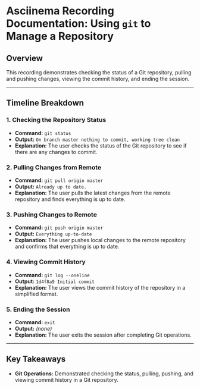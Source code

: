 # Asciinema Recording Documentation: Using `git` to Manage a Repository

## Overview
This recording demonstrates checking the status of a Git repository, pulling and pushing changes, viewing the commit history, and ending the session.

---

## Timeline Breakdown

### 1. **Checking the Repository Status**
- **Command:** `git status`
- **Output:** `On branch master nothing to commit, working tree clean`
- **Explanation:** The user checks the status of the Git repository to see if there are any changes to commit.

### 2. **Pulling Changes from Remote**
- **Command:** `git pull origin master`
- **Output:** `Already up to date.`
- **Explanation:** The user pulls the latest changes from the remote repository and finds everything is up to date.

### 3. **Pushing Changes to Remote**
- **Command:** `git push origin master`
- **Output:** `Everything up-to-date`
- **Explanation:** The user pushes local changes to the remote repository and confirms that everything is up to date.

### 4. **Viewing Commit History**
- **Command:** `git log --oneline`
- **Output:** `1d4f8a9 Initial commit`
- **Explanation:** The user views the commit history of the repository in a simplified format.

### 5. **Ending the Session**
- **Command:** `exit`
- **Output:** *(none)*
- **Explanation:** The user exits the session after completing Git operations.

---

## Key Takeaways
- **Git Operations:** Demonstrated checking the status, pulling, pushing, and viewing commit history in a Git repository.